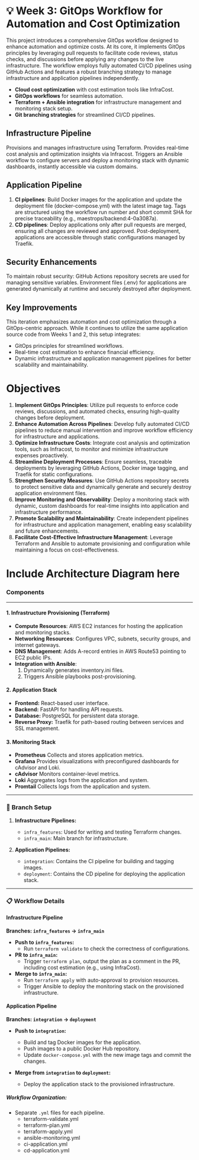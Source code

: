 # 💡 Week 3: GitOps Workflow for Automation and Cost Optimization

This project introduces a comprehensive GitOps workflow designed to enhance automation and optimize costs. At its core, it implements GitOps principles by leveraging pull requests to facilitate code reviews, status checks, and discussions before applying any changes to the live infrastructure. The workflow employs fully automated CI/CD pipelines using GitHub Actions and features a robust branching strategy to manage infrastructure and application pipelines independently.

- **Cloud cost optimization** with cost estimation tools like InfraCost.  
- **GitOps workflows** for seamless automation.  
- **Terraform + Ansible integration** for infrastructure management and monitoring stack setup.  
- **Git branching strategies** for streamlined CI/CD pipelines.  

## Infrastructure Pipeline
Provisions and manages infrastructure using Terraform. Provides real-time cost analysis and optimization insights via Infracost. Triggers an Ansible workflow to configure servers and deploy a monitoring stack with dynamic dashboards, instantly accessible via custom domains.

## Application Pipeline
1. **CI pipelines**: Build Docker images for the application and update the deployment file (docker-compose.yml) with the latest image tag. Tags are structured using the workflow run number and short commit SHA for precise traceability (e.g., maestrops/backend:4-0a3087a).
2. **CD pipelines**: Deploy applications only after pull requests are merged, ensuring all changes are reviewed and approved. Post-deployment, applications are accessible through static configurations managed by Traefik.
## Security Enhancements
To maintain robust security: GitHub Actions repository secrets are used for managing sensitive variables. Environment files (.env) for applications are generated dynamically at runtime and securely destroyed after deployment.
## Key Improvements
This iteration emphasizes automation and cost optimization through a GitOps-centric approach. While it continues to utilize the same application source code from Weeks 1 and 2, this setup integrates:

- GitOps principles for streamlined workflows.
- Real-time cost estimation to enhance financial efficiency.
- Dynamic infrastructure and application management pipelines for better scalability and maintainability.
# Objectives
1. **Implement GitOps Principles**: Utilize pull requests to enforce code reviews, discussions, and automated checks, ensuring high-quality changes before deployment.
2. **Enhance Automation Across Pipelines**: Develop fully automated CI/CD pipelines to reduce manual intervention and improve workflow efficiency for infrastructure and applications.
3. **Optimize Infrastructure Costs**: Integrate cost analysis and optimization tools, such as Infracost, to monitor and minimize infrastructure expenses proactively.
4. **Streamline Deployment Processes**: Ensure seamless, traceable deployments by leveraging GitHub Actions, Docker image tagging, and Traefik for static configurations.
5. **Strengthen Security Measures**: Use GitHub Actions repository secrets to protect sensitive data and dynamically generate and securely destroy application environment files.
6. **Improve Monitoring and Observability**: Deploy a monitoring stack with dynamic, custom dashboards for real-time insights into application and infrastructure performance.
7. **Promote Scalability and Maintainability**: Create independent pipelines for infrastructure and application management, enabling easy scalability and future enhancements.
8. **Facilitate Cost-Effective Infrastructure Management**: Leverage Terraform and Ansible to automate provisioning and configuration while maintaining a focus on cost-effectiveness.


# Include Architecture Diagram here



### **Components** 
--- 
#### **1. Infrastructure Provisioning (Terraform)**

- **Compute Resources**: AWS EC2 instances for hosting the application and monitoring stacks.
- **Networking Resources**: Configures VPC, subnets, security groups, and internet gateways.
- **DNS Management**: Adds A-record entries in AWS Route53 pointing to EC2 public IPs.
- **Integration with Ansible**:
  1. Dynamically generates inventory.ini files.
  2. Triggers Ansible playbooks post-provisioning.

#### **2. Application Stack**
- **Frontend:** React-based user interface.
- **Backend:** FastAPI for handling API requests.
- **Database:** PostgreSQL for persistent data storage.
- **Reverse Proxy:** Traefik for path-based routing between services and SSL management.

#### **3. Monitoring Stack**
- **Prometheus** Collects and stores application metrics.
- **Grafana** Provides visualizations with preconfigured dashboards for cAdvisor and Loki.
- **cAdvisor** Monitors container-level metrics.
- **Loki** Aggregates logs from the application and system.
- **Promtail** Collects logs from the application and system.

---

### 🌲 **Branch Setup**  

1. **Infrastructure Pipelines:**  
   - `infra_features`: Used for writing and testing Terraform changes.  
   - `infra_main`: Main branch for infrastructure.  

2. **Application Pipelines:**  
   - `integration`: Contains the CI pipeline for building and tagging images.  
   - `deployment`: Contains the CD pipeline for deploying the application stack.  

---

### 📋 **Workflow Details**  

#### **Infrastructure Pipeline**  
**Branches: `infra_features` → `infra_main`**  
- **Push to `infra_features`:**  
  - Run `terraform validate` to check the correctness of configurations.  
- **PR to `infra_main`:**  
  - Trigger `terraform plan`, output the plan as a comment in the PR, including cost estimation (e.g., using InfraCost).  
- **Merge to `infra_main`:**  
  - Run `terraform apply` with auto-approval to provision resources.  
  - Trigger Ansible to deploy the monitoring stack on the provisioned infrastructure.  

#### **Application Pipeline**  
**Branches: `integration` → `deployment`**  
- **Push to `integration`:**  
  - Build and tag Docker images for the application.  
  - Push images to a public Docker Hub repository.  
  - Update `docker-compose.yml` with the new image tags and commit the changes.  

- **Merge from `integration` to `deployment`:**  
  - Deploy the application stack to the provisioned infrastructure.  

##### **Workflow Organization:**  
   - Separate `.yml` files for each pipeline.
        - terraform-validate.yml
        - terraform-plan.yml
        - terraform-apply.yml
        - ansible-monitoring.yml
        - ci-application.yml
        - cd-application.yml

